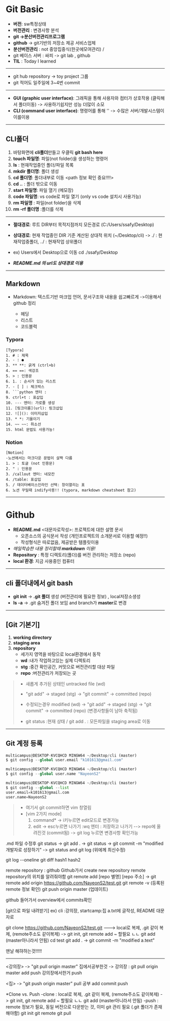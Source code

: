 # **Git Basic**
- **버전**: sw특정상태
- **버전관리** : 변경사항 분석
- **git ->분산버전관리프로그램**
- **github** -> git기반의 저장소 제공 서비스업체
- **분산버전관리** : not 중앙집중식(한곳에모여관리) / 
- git 베이스 서버 : 싸피 -> git lab , github
- **TIL** : Today I learned
---
- git hub repository -> toy project 그룹
- git 적어도 일주일에 3~4번 commit
---
- **GUI (graphic user interface)**: 그래픽을 통해 사용자와 컴터가 상호작용 (클릭해서 폴더이동) -> 사용하기쉽지만 성능 더많이 소모
- **CLI (command user interface)**: 명령어를 통해 '' -> 수많은 서버/개발시스템이 이를이용
---
## CLI폴더

1. 바탕화면에 **cli폴더**만들고 우클릭 **git bash here**
2. **touch 파일명**: 파일(not folder)을 생성하는 명령어
3. **ls** : 현재작업중인 폴더/파일 목록
4. **mkdir 폴더명**: 폴더 생성
5. **cd 폴더명**: 폴더내부로 이동 <path 정보 확인 중요!!!!>
6. **cd ..** : 폴더 밖으로 이동
7. **start 파일명**: 파일 열기 (메모장)
8. **code 파일명**: vs code로 파일 열기 (only vs code 설치시 사용가능)
9. **rm 파일명** : 파일(not folder)을 삭제
10. **rm -rf 폴더명** :폴더를 삭제
---
- **절대경로**: 루트 DIR부터 목적지점까지 모든경로  (C:/Users/ssafy/Desktop)
- **상대경로**: 현재 작업중인 DIR 기준 계산된 상대적 위치 (~/Desktop/cli)
-> ./ : 현재작업중폴더,  ../ : 현재작업 상위폴더

- ex) Users에서 Desktop으로 이동
cd ./ssafy/Desktop
- ***README.md 의 url도 상대경로 이용***

---

## Markdown
- Markdown: 텍스트기반 마크업 언어, 문서구조와 내용을 쉽고빠르게 <typora> ->이용해서 github 정리

    - 헤딩
    - 리스트
    - 코드블럭

### **Typora**
```
[Typora]
1. # : 제목
2. - : ●
3. ** **: 굵게 (ctrl+b)
4. == ==: 색강조
5. > : 인용문
6. 1. : 순서가 있는 리스트
7. - [ ] : 체크박스
8. ```python 엔터 :
9. ctrl+t : 표삽입
10. --- 엔터: 가로줄 생성
11. [링크이름](url): 링크삽입
12. ![](): 이미지삽입
13. * *: 기울이기
14. ~~ ~~: 취소선
15. html 문법도 사용가능!
```
### **Notion**
```
[Notion]
-노션에서는 마크다운 문법이 살짝 다름
1. > : 토글 (not 인용문)
2. " : 인용문
3. /callout 엔터: 네모칸
4. /table: 표삽입
5. / 데이터베이스인라인 선택: 창이열리는 표
6. 노션 꾸밀때 indify사용!! (typora, markdown cheatsheet 참고)
```
---

# Github
- **README.md** <대문자로작성>: 프로젝트에 대한 설명 문서   
  - 오픈소스의 공식문서 작성 (개인프로젝트의 소개문서로 이용할 예정!!)
  - 작성형식은 따로없음, 제공받은 템플릿이용 
- *매일학습한 내용 정리할때 **markdown** 이용!*
- **Repository** : 특정 디렉토리(폴더)를 버전 관리하는 저장소 (repo)
- **local 환경**: 지금 사용중인 컴퓨터
---

## cli 폴더내에서 git bash
- **git init** -> **.git 폴더** 생성 (버전관리에 필요한 정보) , local저장소생성
- **ls -a** -> .git 숨겨진 폴더 보임 and branch가 **master**로 변경
---

## [Git 기본기]
1. **working directory**
2. **staging area**
3. **repository**
   - 세가지 영역을 바탕으로 local환경에서 동작
   - **wd** :내가 작업하고있는 실제 디렉토리 
   - **stg** :중간 확인공간, 커밋으로 버전관리할 대상 파일 
   - **repo** :버전관리가 저장되는 곳


>- 새롭게 추가된 상태인 untracked file (wd)
> 
>- "git add" -> staged (stg) -> "git commit" -> committed (repo)
> 
>- 수정되는경우 modified (wd) -> "git add" -> staged (stg) -> "git commit" -> committed (repo)   (변경사항들이 남아 축적됨)
>- git status :현재 상태 / git add . : 모든파일을 staging area로 이동 
---

## **Git 계정 등록**
```python
multicampus@DESKTOP-KVCQHCD MINGW64 ~/Desktop/cli (master)
$ git config --global user.email "k101613@gmail.com"

multicampus@DESKTOP-KVCQHCD MINGW64 ~/Desktop/cli (master)
$ git config --global user.name "NayeonS2"

multicampus@DESKTOP-KVCQHCD MINGW64 ~/Desktop/cli (master)
$ git config --global --list
user.email=k101613@gmail.com
user.name=NayeonS2
```

>- 여기서 git commit하면 vim 창열림
>- [vim 2가지 mode]
>   1. command*  -> i키누르면 edit모드로 변경가능
>   2. edit -> esc누르면 나가기
:wq 엔터 : 저장하고 나가기
--> repo에 올려진것 (commit됨) -> git log 누르면 변경사항 확인가능


.md 파일 수정후 git status -> git add . -> git status -> git commit -m "modified 개발자로 성장하기"
-> git status and git log (위에께 최신수정)

git log --oneline
git diff hash1 hash2


remote repository : github
Github가서 create new repository
remote repository의 위치를 알려줘야함
git remote add [repo 별명] [repo 주소] 
-> git remote add origin https://github.com/NayeonS2/test.git
git remote -v (등록된 remote 정보 확인)
git push origin master (업데이트)

github 들어가서 overview에서 commits확인

[git으로 파일 내려받기]
ex) cli :강의장, startcamp:집
a.txt에 글작성, README 대문자로

git clone https://github.com/NayeonS2/test.git ---> local로 복제, .git 같이 복제, (remote주소도 같이복제) -> git init, git remote add ~ 할필요 ㄴㄴ
git add (master아니라서 안됨)
cd test
git add . -> git commit -m "modified a.text"


맨날 해햐하는것!!!!!
***************************************************
<강의장> -> "git pull origin master"
집에서공부한것 -> 강의장 : git pull origin master
add
push
강의장에서한거 push

<집> -> "git push origin master"
pull
공부
add
commit
push


*Clone vs. Push
-clone : local로 복제, .git 같이 복제, (remote주소도 같이복제) -> git init, git remote add ~ 할필요 ㄴㄴ
git add (master아니라서 안됨)
-push : remote 정보가 필요, 동일 버전으로 다운받는 것, 이미 git 관리 필요 (.git 폴더가 존재해야함)
git init
git remote
git pull


